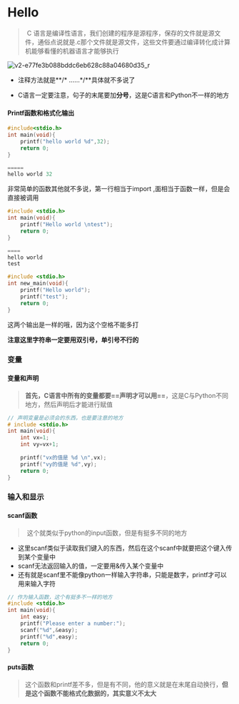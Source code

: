 # Hello

> ​	C 语言是编译性语言，我们创建的程序是源程序，保存的文件就是源文件，通俗点说就是.c那个文件就是源文件，这些文件要通过编译转化成计算机能够看懂的机器语言才能够执行

![v2-e77fe3b088bddc6eb628c88a04680d35_r](D:\Learning\Clearning\notes\TyporaImage\v2-e77fe3b088bddc6eb628c88a04680d35_r-1613872454242.jpg)

- 注释方法就是**/* ......*/**具体就不多说了

- C语言一定要注意，句子的末尾要加**分号**，这是C语言和Python不一样的地方

#### Printf函数和格式化输出

```C
#include<stdio.h>
int main(void){
    printf("hello world %d",32);
    return 0;
}

=====
hello world 32
```

非常简单的函数其他就不多说，第一行相当于import ,面相当于函数一样，但是会直接被调用

```c
#include <stdio.h>
int main(void){
    printf("Hello world \ntest");
    return 0;
}

====
hello world
test
```

```c
#include <stdio.h>
int new_main(void){
    printf("Hello world");
    printf("test");
    return 0;
}
```

这两个输出是一样的哦，因为这个空格不能多打

**注意这里字符串一定要用双引号，单引号不行的**

### 变量

#### 变量和声明

> **首先，C语言中所有的变量都要==声明才可以用==**，这是C与Python不同地方，然后声明后才能进行赋值

```c
// 声明变量是必须会的东西，也是要注意的地方
# include <stdio.h>
int main(void){
    int vx=1;
    int vy=vx+1;
    
    printf("vx的值是 %d \n",vx);
    printf("vy的值是 %d",vy);
    return 0;
}
```

### 输入和显示

#### scanf函数

> ​	这个就类似于python的input函数，但是有挺多不同的地方

- 这里scanf类似于读取我们键入的东西，然后在这个scanf中就要把这个键入传到某个变量中
- scanf无法返回输入的值，一定要用&传入某个变量中
- 还有就是scanf里不能像python一样输入字符串，只能是数字，printf才可以用来输入字符

```c
// 作为输入函数，这个有挺多不一样的地方
#include <stdio.h>
int main(void){
    int easy;
    printf("Please enter a number:");
    scanf("%d",&easy);
    printf("%d",easy);
    return 0;
}
```

#### puts函数

> ​	这个函数和printf差不多，但是有不同，他的意义就是在末尾自动换行，**但是这个函数不能格式化数据的，其实意义不太大**